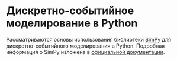 # Дискретно-событийное моделирование в Python

Рассматриваются основы использования библиотеки [SimPy](https://simpy.readthedocs.io/en/latest/) для дискретно-событийного моделирования в Python.
Подробная информация о SimPy изложена в [официальной документации](https://simpy.readthedocs.io/en/latest/).

```{tableofcontents}
```

